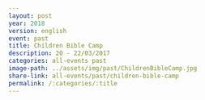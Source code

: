 ```yaml
---
layout: post
year: 2018
version: english
event: past
title: Children Bible Camp
description: 20 - 22/03/2017
categories: all-events past
image-path: ../assets/img/past/ChildrenBibleCamp.jpg
share-link: all-events/past/children-bible-camp
permalink: /:categories/:title
---
```

